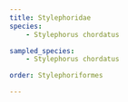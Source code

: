 ```yaml
---
title: Stylephoridae
species:
    - Stylephorus chordatus

sampled_species:
    - Stylephorus chordatus

order: Stylephoriformes

---
```


